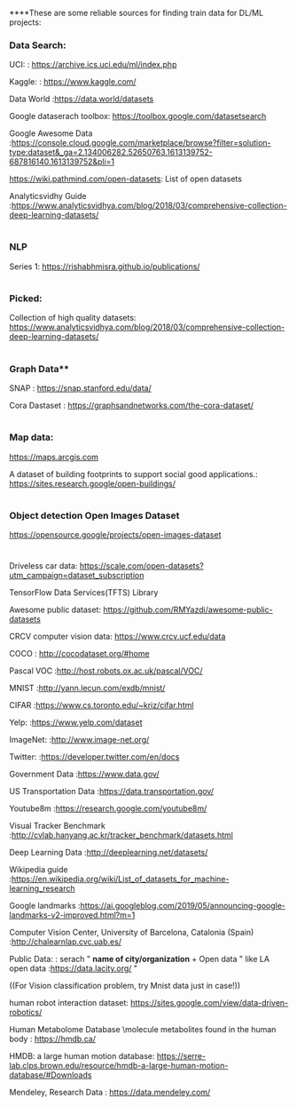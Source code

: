 ****These are some reliable sources for finding train data for DL/ML projects:



### Data Search:


UCI:                     : https://archive.ics.uci.edu/ml/index.php

Kaggle:                  : https://www.kaggle.com/

Data World               :https://data.world/datasets

Google dataserach toolbox: https://toolbox.google.com/datasetsearch  

Google Awesome Data :https://console.cloud.google.com/marketplace/browse?filter=solution-type:dataset&_ga=2.134006282.52650763.1613139752-687816140.1613139752&pli=1

https://wiki.pathmind.com/open-datasets: List of open datasets

Analyticsvidhy Guide     :https://www.analyticsvidhya.com/blog/2018/03/comprehensive-collection-deep-learning-datasets/

#

### NLP
Series 1: https://rishabhmisra.github.io/publications/
#



### Picked:

Collection of high quality datasets:  https://www.analyticsvidhya.com/blog/2018/03/comprehensive-collection-deep-learning-datasets/
#



### Graph Data**

SNAP : https://snap.stanford.edu/data/

Cora Dastaset : https://graphsandnetworks.com/the-cora-dataset/
#

### Map data:                
https://maps.arcgis.com

A dataset of building footprints to support social good applications.: https://sites.research.google/open-buildings/

#


### Object detection Open Images Dataset      
https://opensource.google/projects/open-images-dataset
#

Driveless car data: https://scale.com/open-datasets?utm_campaign=dataset_subscription

TensorFlow Data Services(TFTS) Library

Awesome public dataset:   https://github.com/RMYazdi/awesome-public-datasets

CRCV computer vision data: https://www.crcv.ucf.edu/data

COCO                     : http://cocodataset.org/#home

Pascal VOC               :http://host.robots.ox.ac.uk/pascal/VOC/

MNIST                    :http://yann.lecun.com/exdb/mnist/
  
CIFAR                    :https://www.cs.toronto.edu/~kriz/cifar.html

Yelp:                    :https://www.yelp.com/dataset

ImageNet:                :http://www.image-net.org/

Twitter:                 :https://developer.twitter.com/en/docs

Government Data          :https://www.data.gov/

US Transportation Data   :https://data.transportation.gov/

Youtube8m                :https://research.google.com/youtube8m/

Visual Tracker Benchmark :http://cvlab.hanyang.ac.kr/tracker_benchmark/datasets.html

Deep Learning Data       :http://deeplearning.net/datasets/

Wikipedia guide          :https://en.wikipedia.org/wiki/List_of_datasets_for_machine-learning_research

Google landmarks         :https://ai.googleblog.com/2019/05/announcing-google-landmarks-v2-improved.html?m=1


Computer Vision Center, University of Barcelona, Catalonia (Spain)    :http://chalearnlap.cvc.uab.es/


Public Data:             : serach " **name of city/organization** + Open data   "  like LA open data :https://data.lacity.org/ "


((For Vision classification problem, try Mnist data just in case!))


human robot interaction dataset:    https://sites.google.com/view/data-driven-robotics/


Human Metabolome Database \molecule metabolites found in the human body :  https://hmdb.ca/


HMDB: a large human motion database: https://serre-lab.clps.brown.edu/resource/hmdb-a-large-human-motion-database/#Downloads

                      
Mendeley, Research Data : https://data.mendeley.com/





